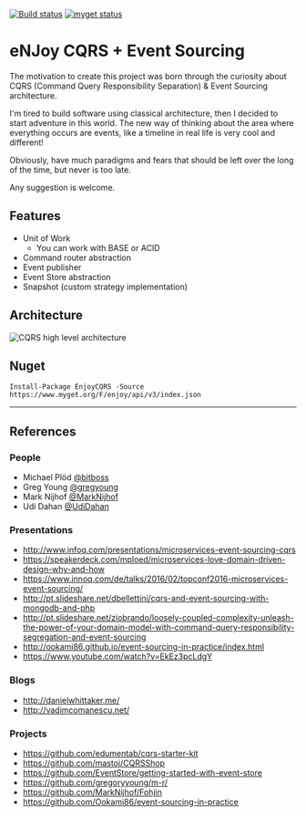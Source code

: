 [![Build status](https://ci.appveyor.com/api/projects/status/eprwudlh0eskijof?svg=true)](https://ci.appveyor.com/project/nelsoncvjr/enjoy-cqrs) [![myget status](https://www.myget.org/BuildSource/Badge/enjoy?identifier=1427e6c3-0c6f-4a1a-b5bf-2d02e2ad908c)](https://www.myget.org/BuildSource/Badge/enjoy?identifier=1427e6c3-0c6f-4a1a-b5bf-2d02e2ad908c)

# eNJoy CQRS + Event Sourcing
The motivation to create this project was born through the curiosity about CQRS (Command Query Responsibility Separation) & Event Sourcing architecture.

I'm tired to build software using classical architecture, then I decided to start adventure in this world.
The new way of thinking about the area where everything occurs are events, like a timeline in real life is very cool and different!

Obviously, have much paradigms and fears that should be left over the long of the time, but never is too late.

Any suggestion is welcome.

## Features

* Unit of Work
    - You can work with BASE or ACID
* Command router abstraction
* Event publisher
* Event Store abstraction
* Snapshot (custom strategy implementation)

## Architecture

![CQRS high level architecture](http://s32.postimg.org/ty18uww45/090615_1544_introductio1_png_w_604.png)

## Nuget
    
    Install-Package EnjoyCQRS -Source https://www.myget.org/F/enjoy/api/v3/index.json

---

## References
### People
* Michael Plöd [@bitboss](https://twitter.com/bitboss)
* Greg Young [@gregyoung](https://twitter.com/gregyoung)
* Mark Nijhof [@MarkNijhof](https://twitter.com/MarkNijhof)
* Udi Dahan [@UdiDahan](https://twitter.com/UdiDahan)

### Presentations
* http://www.infoq.com/presentations/microservices-event-sourcing-cqrs
* https://speakerdeck.com/mploed/microservices-love-domain-driven-design-why-and-how
* https://www.innoq.com/de/talks/2016/02/topconf2016-microservices-event-sourcing/
* http://pt.slideshare.net/dbellettini/cqrs-and-event-sourcing-with-mongodb-and-php
* http://pt.slideshare.net/ziobrando/loosely-coupled-complexity-unleash-the-power-of-your-domain-model-with-command-query-responsibility-segregation-and-event-sourcing
* http://ookami86.github.io/event-sourcing-in-practice/index.html
* https://www.youtube.com/watch?v=EkEz3pcLdgY

### Blogs
* http://danielwhittaker.me/
* http://vadimcomanescu.net/

### Projects
* https://github.com/edumentab/cqrs-starter-kit
* https://github.com/mastoj/CQRSShop
* https://github.com/EventStore/getting-started-with-event-store
* https://github.com/gregoryyoung/m-r/
* https://github.com/MarkNijhof/Fohjin
* https://github.com/Ookami86/event-sourcing-in-practice

